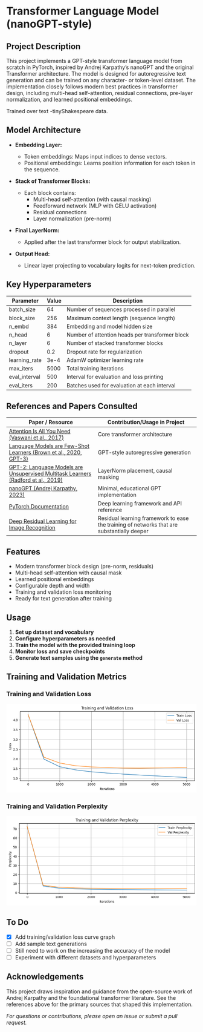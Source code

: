 # Transformer Language Model (nanoGPT-style)

## Project Description

This project implements a GPT-style transformer language model from scratch in PyTorch, inspired by Andrej Karpathy’s nanoGPT and the original Transformer architecture. The model is designed for autoregressive text generation and can be trained on any character- or token-level dataset. The implementation closely follows modern best practices in transformer design, including multi-head self-attention, residual connections, pre-layer normalization, and learned positional embeddings.

Trained over text -tinyShakespeare data.

## Model Architecture

- **Embedding Layer:**  
  - Token embeddings: Maps input indices to dense vectors.
  - Positional embeddings: Learns position information for each token in the sequence.

- **Stack of Transformer Blocks:**  
  - Each block contains:
    - Multi-head self-attention (with causal masking)
    - Feedforward network (MLP with GELU activation)
    - Residual connections
    - Layer normalization (pre-norm)

- **Final LayerNorm:**  
  - Applied after the last transformer block for output stabilization.

- **Output Head:**  
  - Linear layer projecting to vocabulary logits for next-token prediction.

## Key Hyperparameters

| Parameter         | Value      | Description                                             |
|-------------------|------------|--------------------------------------------------------|
| batch_size        | 64         | Number of sequences processed in parallel              |
| block_size        | 256        | Maximum context length (sequence length)               |
| n_embd            | 384        | Embedding and model hidden size                        |
| n_head            | 6          | Number of attention heads per transformer block        |
| n_layer           | 6          | Number of stacked transformer blocks                   |
| dropout           | 0.2        | Dropout rate for regularization                        |
| learning_rate     | 3e-4       | AdamW optimizer learning rate                          |
| max_iters         | 5000       | Total training iterations                              |
| eval_interval     | 500        | Interval for evaluation and loss printing              |
| eval_iters        | 200        | Batches used for evaluation at each interval           |

## References and Papers Consulted

| Paper / Resource                                                                 | Contribution/Usage in Project              |
|----------------------------------------------------------------------------------|--------------------------------------------|
| [Attention Is All You Need (Vaswani et al., 2017)](https://arxiv.org/abs/1706.03762)                               | Core transformer architecture              |
| [Language Models are Few-Shot Learners (Brown et al., 2020, GPT-3)](https://arxiv.org/abs/2005.14165)              | GPT-style autoregressive generation        |
| [GPT-2: Language Models are Unsupervised Multitask Learners (Radford et al., 2019)](https://cdn.openai.com/better-language-models/language_models_are_unsupervised_multitask_learners.pdf) | LayerNorm placement, causal masking        |
| [nanoGPT (Andrej Karpathy, 2023)](https://github.com/karpathy/nanoGPT)                                                | Minimal, educational GPT implementation    |
| [PyTorch Documentation](https://pytorch.org/docs/stable/index.html)                                                          | Deep learning framework and API reference  |
| [Deep Residual Learning for Image Recognition](https://arxiv.org/abs/1512.03385)                                                          | Residual learning framework to ease the training of networks that are substantially deeper  |

## Features

- Modern transformer block design (pre-norm, residuals)
- Multi-head self-attention with causal mask
- Learned positional embeddings
- Configurable depth and width
- Training and validation loss monitoring
- Ready for text generation after training

## Usage

1. **Set up dataset and vocabulary**
2. **Configure hyperparameters as needed**
3. **Train the model with the provided training loop**
4. **Monitor loss and save checkpoints**
5. **Generate text samples using the `generate` method**

## Training and Validation Metrics

### Training and Validation Loss
![Training and Validation Loss](Train-Val-Loss.png)

### Training and Validation Perplexity
![Training and Validation Perplexity](Perplexity_Curve.png)

## To Do

- [x] Add training/validation loss curve graph
- [ ] Add sample text generations
- [ ] Still need to work on the increasing the accuracy of the model
- [ ] Experiment with different datasets and hyperparameters

## Acknowledgements

This project draws inspiration and guidance from the open-source work of Andrej Karpathy and the foundational transformer literature. See the references above for the primary sources that shaped this implementation.

*For questions or contributions, please open an issue or submit a pull request.*
